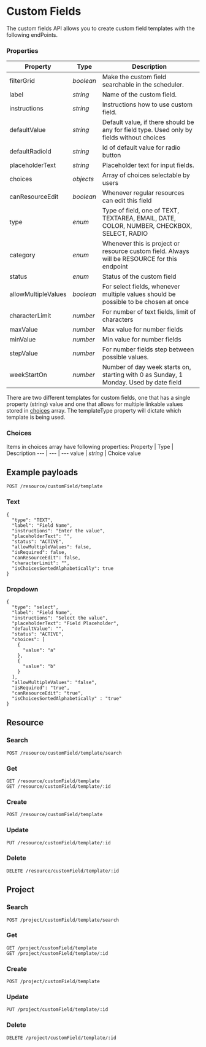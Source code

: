 # Custom Fields
The custom fields API allows you to create custom field templates with the following endPoints. 

### Properties
Property | Type | Description
--- | --- | ---
filterGrid | *boolean* | Make the custom field searchable in the scheduler. 
label | *string* | Name of the custom field.
instructions | *string* | Instructions how to use custom field.
defaultValue | *string* | Default value, if there should be any for field type. Used only by fields without choices
defaultRadioId | *string* | Id of default value for radio button
placeholderText | *string* | Placeholder text for input fields.
choices | *objects* | Array of choices selectable by users
canResourceEdit | *boolean* | Whenever regular resources can edit this field
type | *enum* | Type of field, one of TEXT, TEXTAREA, EMAIL, DATE, COLOR, NUMBER, CHECKBOX, SELECT, RADIO
category | *enum* | Whenever this is project or resource custom field. Always will be RESOURCE for this endpoint
status | *enum* | Status of the custom field
allowMultipleValues | *boolean* | For select fields, whenever multiple values should be possible to be chosen at once
characterLimit | *number* | For number of text fields, limit of characters
maxValue | *number* | Max value for number fields
minValue | *number* | Min value for number fields
stepValue | *number* | For number fields step between possible values.
weekStartOn | *number* | Number of day week starts on, starting with 0 as Sunday, 1 Monday. Used by date field

There are two different templates for custom fields, one that has a single property (string) value and one that allows for multiple linkable values stored in [choices](#Choices) array. The templateType property will dictate which template is being used.

### Choices

Items in choices array have following properties:
Property | Type | Description
--- | --- | ---
value | *string* | Choice value

## Example payloads
`POST /resource/customField/template`

### Text
```
{
  "type": "TEXT",
  "label": "Field Name",
  "instructions": "Enter the value",
  "placeholderText": "",
  "status": "ACTIVE",
  "allowMultipleValues": false,
  "isRequired": false,
  "canResourceEdit": false,
  "characterLimit": "",
  "isChoicesSortedAlphabetically": true
}
```

### Dropdown
```
{
  "type": "select",
  "label": "Field Name",
  "instructions": "Select the value",
  "placeholderText": "Field Placeholder",
  "defaultValue": "",
  "status": "ACTIVE",
  "choices": [
    {
      "value": "a"
    },
    {
      "value": "b"
    }
  ],
  "allowMultipleValues": "false",
  "isRequired": "true",
  "canResourceEdit": "true",
  "isChoicesSortedAlphabetically" : "true"
}
```

## Resource

### Search
```
POST /resource/customField/template/search
```

### Get
```
GET /resource/customField/template
GET /resource/customField/template/:id
```

### Create
```
POST /resource/customField/template
```

### Update
```
PUT /resource/customField/template/:id
```

### Delete
```
DELETE /resource/customField/template/:id
```


## Project

### Search
```
POST /project/customField/template/search
```

### Get
```
GET /project/customField/template
GET /project/customField/template/:id
```

### Create
```
POST /project/customField/template
```

### Update
```
PUT /project/customField/template/:id
```

### Delete
```
DELETE /project/customField/template/:id
```
